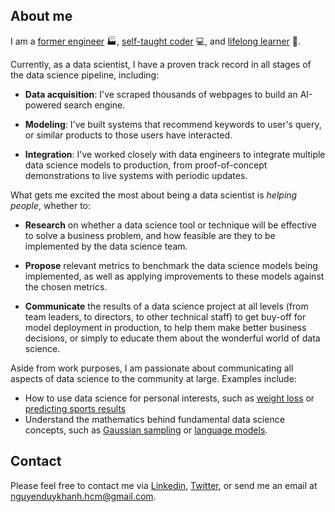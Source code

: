## About me

I am a [former engineer](https://www.linkedin.com/in/khanhnguyen-vn/) 🏭, [self-taught coder](https://github.com/seismatica/) 💻, and [lifelong learner](https://medium.com/@seismatica) 📖.

Currently, as a data scientist, I have a proven track record in all stages of the data science pipeline, including:

* **Data acquisition**: I've scraped thousands of webpages to build an AI-powered search engine.

* **Modeling**: I've built systems that recommend keywords to user's query, or similar products to those users have interacted.

* **Integration**: I've worked closely with data engineers to integrate multiple data science models to production, from proof-of-concept demonstrations to live systems with periodic updates.

What gets me excited the most about being a data scientist is *helping people*, whether to:

* **Research** on whether a data science tool or technique will be effective to solve a business problem, and how feasible are they to be implemented by the data science team.

* **Propose** relevant metrics to benchmark the data science models being implemented, as well as applying improvements to these models against the chosen metrics.

* **Communicate** the results of a data science project at all levels (from team leaders, to directors, to other technical staff) to get buy-off for model deployment in production, to help them make better business decisions, or simply to educate them about the wonderful world of data science.

Aside from work purposes, I am passionate about communicating all aspects of data science to the community at large. Examples include:

* How to use data science for personal interests, such as [weight loss](https://towardsdatascience.com/analyzing-my-weight-loss-journey-with-machine-learning-b74aa2e170f2?source=friends_link&sk=132ba842d95afc92d4e3a0dc6accc7e5) or [predicting sports results](https://towardsdatascience.com/predicting-figure-skating-championship-ranking-from-season-performances-fc704fa7971a?source=friends_link&sk=7e6b2992c6dd5e6e7e1803c574b4236d)
* Understand the mathematics behind fundamental data science concepts, such as [Gaussian sampling](https://medium.com/mti-technology/how-to-generate-gaussian-samples-347c391b7959?source=friends_link&sk=46282403d3478247812038bfa0d1febf) or [language models](https://medium.com/mti-technology/n-gram-language-model-b7c2fc322799?source=friends_link&sk=d03df89a05762efb92a411874e84fea9).

## Contact
Please feel free to contact me via [Linkedin](https://www.linkedin.com/in/khanhnguyen-vn/), [Twitter](https://twitter.com/seismatica), or send me an email at nguyenduykhanh.hcm@gmail.com.
